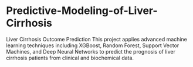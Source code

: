 # Predictive-Modeling-of-Liver-Cirrhosis
Liver Cirrhosis Outcome Prediction This project applies advanced machine learning techniques including XGBoost, Random Forest, Support Vector Machines, and Deep Neural Networks to predict the prognosis of liver cirrhosis patients from clinical and biochemical data. 
